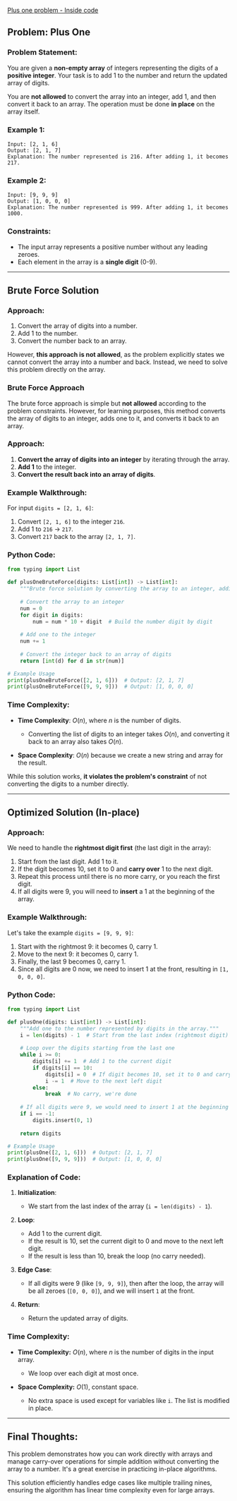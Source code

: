 

[Plus one problem - Inside code](https://youtu.be/c_SIvhkpBtU?si=dnSyG1iQkfc91Tvd)


## Problem: **Plus One**

### Problem Statement:
You are given a **non-empty array** of integers representing the digits of a **positive integer**. Your task is to add 1 to the number and return the updated array of digits.

You are **not allowed** to convert the array into an integer, add 1, and then convert it back to an array. The operation must be done **in place** on the array itself.

### Example 1:
```
Input: [2, 1, 6]
Output: [2, 1, 7]
Explanation: The number represented is 216. After adding 1, it becomes 217.
```

### Example 2:
```
Input: [9, 9, 9]
Output: [1, 0, 0, 0]
Explanation: The number represented is 999. After adding 1, it becomes 1000.
```

### Constraints:
- The input array represents a positive number without any leading zeroes.
- Each element in the array is a **single digit** (0-9).

---

## Brute Force Solution

### Approach:
1. Convert the array of digits into a number.
2. Add 1 to the number.
3. Convert the number back to an array.

However, **this approach is not allowed**, as the problem explicitly states we cannot convert the array into a number and back. Instead, we need to solve this problem directly on the array.

### Brute Force Approach

The brute force approach is simple but **not allowed** according to the problem constraints. However, for learning purposes, this method converts the array of digits to an integer, adds one to it, and converts it back to an array.

### Approach:
1. **Convert the array of digits into an integer** by iterating through the array.
2. **Add 1** to the integer.
3. **Convert the result back into an array of digits**.

### Example Walkthrough:

For input `digits = [2, 1, 6]`:
1. Convert `[2, 1, 6]` to the integer `216`.
2. Add 1 to `216` → `217`.
3. Convert `217` back to the array `[2, 1, 7]`.

### Python Code:
```python
from typing import List

def plusOneBruteForce(digits: List[int]) -> List[int]:
    """Brute force solution by converting the array to an integer, adding one, then converting back."""
    
    # Convert the array to an integer
    num = 0
    for digit in digits:
        num = num * 10 + digit  # Build the number digit by digit
    
    # Add one to the integer
    num += 1
    
    # Convert the integer back to an array of digits
    return [int(d) for d in str(num)]

# Example Usage
print(plusOneBruteForce([2, 1, 6]))  # Output: [2, 1, 7]
print(plusOneBruteForce([9, 9, 9]))  # Output: [1, 0, 0, 0]
```

### Time Complexity:
- **Time Complexity**: $O(n)$, where $n$ is the number of digits.
  - Converting the list of digits to an integer takes $O(n)$, and converting it back to an array also takes $O(n)$.

- **Space Complexity**: $O(n)$ because we create a new string and array for the result.

While this solution works, **it violates the problem's constraint** of not converting the digits to a number directly.



---

## Optimized Solution (In-place)

### Approach:

We need to handle the **rightmost digit first** (the last digit in the array):
1. Start from the last digit. Add 1 to it.
2. If the digit becomes 10, set it to 0 and **carry over** 1 to the next digit.
3. Repeat this process until there is no more carry, or you reach the first digit.
4. If all digits were 9, you will need to **insert** a 1 at the beginning of the array.

### Example Walkthrough:
Let's take the example `digits = [9, 9, 9]`:
1. Start with the rightmost 9: it becomes 0, carry 1.
2. Move to the next 9: it becomes 0, carry 1.
3. Finally, the last 9 becomes 0, carry 1.
4. Since all digits are 0 now, we need to insert 1 at the front, resulting in `[1, 0, 0, 0]`.

### Python Code:
```python
from typing import List

def plusOne(digits: List[int]) -> List[int]:
    """Add one to the number represented by digits in the array."""
    i = len(digits) - 1  # Start from the last index (rightmost digit)
    
    # Loop over the digits starting from the last one
    while i >= 0:
        digits[i] += 1  # Add 1 to the current digit
        if digits[i] == 10:
            digits[i] = 0  # If digit becomes 10, set it to 0 and carry over 1
            i -= 1  # Move to the next left digit
        else:
            break  # No carry, we're done
    
    # If all digits were 9, we would need to insert 1 at the beginning
    if i == -1:
        digits.insert(0, 1)
    
    return digits

# Example Usage
print(plusOne([2, 1, 6]))  # Output: [2, 1, 7]
print(plusOne([9, 9, 9]))  # Output: [1, 0, 0, 0]
```

### Explanation of Code:
1. **Initialization**: 
   - We start from the last index of the array (`i = len(digits) - 1`).
   
2. **Loop**: 
   - Add 1 to the current digit.
   - If the result is 10, set the current digit to 0 and move to the next left digit.
   - If the result is less than 10, break the loop (no carry needed).
   
3. **Edge Case**: 
   - If all digits were 9 (like `[9, 9, 9]`), then after the loop, the array will be all zeroes (`[0, 0, 0]`), and we will insert `1` at the front.

4. **Return**: 
   - Return the updated array of digits.

### Time Complexity:
- **Time Complexity:** $O(n)$, where $n$ is the number of digits in the input array.
  - We loop over each digit at most once.
  
- **Space Complexity:** $O(1)$, constant space.
  - No extra space is used except for variables like `i`. The list is modified in place.

---

## Final Thoughts:
This problem demonstrates how you can work directly with arrays and manage carry-over operations for simple addition without converting the array to a number. It's a great exercise in practicing in-place algorithms.

This solution efficiently handles edge cases like multiple trailing nines, ensuring the algorithm has linear time complexity even for large arrays.



